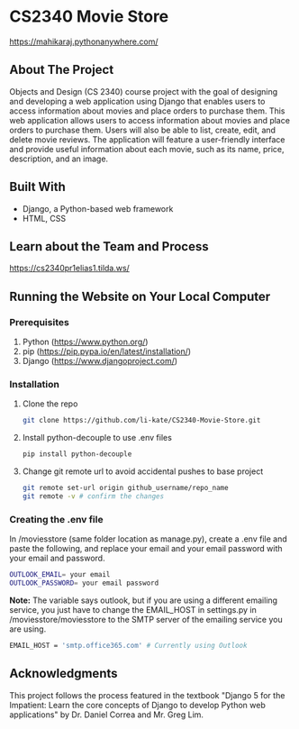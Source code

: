 # CS2340 Movie Store
https://mahikaraj.pythonanywhere.com/ 

## About The Project
Objects and Design (CS 2340) course project with the goal of designing and developing a web application using Django that enables users to access information about movies and place orders to purchase them. This web application allows users to access information about movies and place orders to purchase them. Users will also be able to list, create, edit, and delete movie reviews. The application will feature a user-friendly interface and provide useful information about each movie, such as its name, price, description, and an image.

## Built With
- Django, a Python-based web framework
- HTML, CSS

## Learn about the Team and Process
https://cs2340pr1elias1.tilda.ws/

## Running the Website on Your Local Computer
### Prerequisites
1. Python (https://www.python.org/)
2. pip (https://pip.pypa.io/en/latest/installation/)
3. Django (https://www.djangoproject.com/)
   
### Installation
1. Clone the repo
   ```sh
   git clone https://github.com/li-kate/CS2340-Movie-Store.git
   ```
2. Install python-decouple to use .env files
   ```sh
   pip install python-decouple
   ```
3. Change git remote url to avoid accidental pushes to base project
   ```sh
   git remote set-url origin github_username/repo_name
   git remote -v # confirm the changes
   ```

### Creating the .env file
In /moviesstore (same folder location as manage.py), create a .env file and paste the following, and replace your email and your email password with your email and password.
   ```sh
  OUTLOOK_EMAIL= your email
  OUTLOOK_PASSWORD= your email password
   ```
**Note:** The variable says outlook, but if you are using a different emailing service, you just have to change the EMAIL_HOST in settings.py in /moviesstore/moviesstore to the SMTP server of the emailing service you are using.
   ```sh
  EMAIL_HOST = 'smtp.office365.com' # Currently using Outlook
   ```

## Acknowledgments
This project follows the process featured in the textbook "Django 5 for the Impatient: Learn the core concepts of Django to develop Python web applications" by Dr. Daniel Correa and Mr. Greg Lim.
